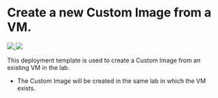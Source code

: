 # Create a new Custom Image from a VM.

<a href="https://portal.azure.com/#create/Microsoft.Template/uri/https%3A%2F%2Fraw.githubusercontent.com%2Fazure%2Fazure-quickstart-templates%2Fmaster%2F201-dtl-create-customimage-from-vm%2Fazuredeploy.json" target="_blank">
    <img src="http://azuredeploy.net/deploybutton.png"/>
</a>
<a href="http://armviz.io/#/?load=https%3A%2F%2Fraw.githubusercontent.com%2FAzure%2Fazure-quickstart-templates%2Fmaster%2F201-dtl-create-customimage-from-vm%2Fazuredeploy.json" target="_blank">
    <img src="http://armviz.io/visualizebutton.png"/>
</a>


This deployment template is used to create a Custom Image from an existing VM in the lab.
- The Custom Image will be created in the same lab in which the VM exists.
